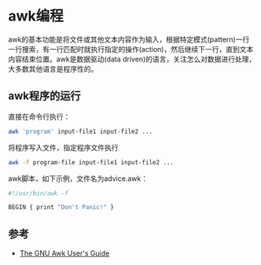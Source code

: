 # awk编程

awk的基本功能是将文件或其他文本内容作为输入，根据特定模式(pattern)一行一行搜索，有一行匹配时就执行指定的操作(action)，然后继续下一行，直到文本内容结束位置。awk是数据驱动(data driven)的语言，关注怎么对数据进行处理，大多数其他语言是程序性的。

## awk程序的运行

直接在命令行执行：
```sh
awk 'program' input-file1 input-file2 ...
```

将程序写入文件，指定程序文件执行
```sh
awk -f program-file input-file1 input-file2 ...
```

awk脚本，如下示例，文件名为advice.awk：
```sh
#!/usr/bin/awk -f

BEGIN { print "Don't Panic!" }
```

## 参考

+ [The GNU Awk User's Guide](https://www.gnu.org/software/gawk/manual/gawk.html)
